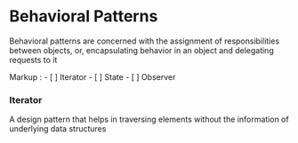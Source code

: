 # Behavioral Patterns

Behavioral patterns are concerned with the assignment of responsibilities between objects, or, encapsulating behavior in an object and delegating requests to it

Markup : - [ ] Iterator
	 - [ ] State
	 - [ ] Observer


### Iterator

A design pattern that helps in traversing elements without the information of underlying data structures


 

